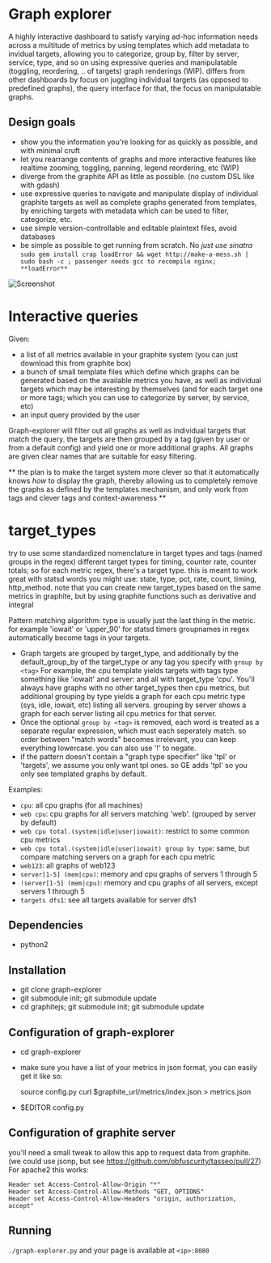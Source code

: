 # Graph explorer

A highly interactive dashboard to satisfy varying ad-hoc information needs across a multitude of metrics by using templates which add metadata to invidual targets, allowing you to categorize, group by, filter by server, service, type, and so on using expressive queries and manipulatable (toggling, reordering, .. of targets) graph renderings (WIP).
differs from other dashboards by focus on juggling individual targets (as opposed to predefined graphs), the query interface for that, the focus on manipulatable graphs.

## Design goals

* show you the information you're looking for as quickly as possible, and with minimal cruft
* let you rearrange contents of graphs and more interactive features like realtime zooming, toggling, panning, legend reordering, etc (WIP)
* diverge from the graphite API as little as possible. (no custom DSL like with gdash)
* use expressive queries to navigate and manipulate display of individual graphite targets as well as complete graphs generated from templates, by enriching targets with metadata which can be used to filter, categorize, etc.
* use simple version-controllable and editable plaintext files, avoid databases
* be simple as possible to get running from scratch.  No *just use sinatra* `sudo gem install crap loadError && wget http://make-a-mess.sh | sudo bash -c ; passenger needs gcc to recompile nginx; **loadError**`

![Screenshot](https://raw.github.com/Dieterbe/graph-explorer/master/screenshot.png)

# Interactive queries

Given:

* a list of all metrics available in your graphite system (you can just download this from graphite box)
* a bunch of small template files which define which graphs can be generated based on the available metrics you have, as well as individual targets which may be interesting by themselves (and for each target one or more tags; which you can use to categorize by server, by service, etc)
* an input query provided by the user

Graph-explorer will filter out all graphs as well as individual targets that match the query.  the targets are then grouped by a tag (given by user or from a default config) and yield one or more additional graphs.  All graphs are given clear names that are suitable for easy filtering.

** the plan is to make the target system more clever so that it automatically knows *how* to display the graph, thereby allowing us to completely remove the graphs as defined by the templates mechanism, and only work from tags and clever tags and context-awareness **


# target_types

try to use some standardized nomenclature in target types and tags (named groups in the regex)
different target types for timing, counter rate, counter totals;
so for each metric regex, there's a target type. this is meant to work great with statsd
words you might use: state, type, pct, rate, count, timing, http_method.
note that you can create new target_types based on the same metrics in graphite, but by using
graphite functions such as derivative and integral


Pattern matching algorithm:
type  is usually just the last thing in the metric. for example 'iowait' or 'upper_90' for statsd timers
groupnames in regex automatically become tags in your targets.

* Graph targets are grouped by target_type, and additionally by the default_group_by of the target_type or any tag you specify with `group by <tag>`
  For example, the cpu template yields targets with tags type something like 'iowait' and server:<servername> and all with target_type 'cpu'.  You'll always have graphs with no other target_types then cpu metrics, but additional
  grouping by type yields a graph for each cpu metric type (sys, idle, iowait, etc) listing all servers. grouping by server shows a graph for each server listing all cpu metrics for that server.
* Once the optional `group by <tag>` is removed, each word is treated as a separate regular expression, which must each seperately match.  so order between "match words" becomes irrelevant,
  you can keep everything lowercase. you can also use '!' to negate.
* if the pattern doesn't contain a "graph type specifier" like 'tpl' or 'targets',
  we assume you only want tpl ones. so GE adds 'tpl' so you only see templated graphs by default.

Examples:

* `cpu`: all cpu graphs (for all machines)
* `web cpu`: cpu graphs for all servers matching 'web'. (grouped by server by default)
* `web cpu total.(system|idle|user|iowait)`: restrict to some common cpu metrics
* `web cpu total.(system|idle|user|iowait) group by type`: same, but compare matching servers on a graph for each cpu metric
* `web123`: all graphs of web123
* `server[1-5] (mem|cpu)`: memory and cpu graphs of servers 1 through 5
* `!server[1-5] (mem|cpu)`: memory and cpu graphs of all servers, except servers 1 through 5
* `targets dfs1`: see all targets available for server dfs1

## Dependencies

* python2

## Installation

* git clone graph-explorer
* git submodule init; git submodule update
* cd graphitejs; git submodule init; git submodule update

## Configuration of graph-explorer

* cd graph-explorer
* make sure you have a list of your metrics in json format, you can easily get it like so:

    source config.py
    curl $graphite_url/metrics/index.json > metrics.json

* $EDITOR config.py

## Configuration of graphite server

you'll need a small tweak to allow this app to request data from graphite. (we could use jsonp, but see https://github.com/obfuscurity/tasseo/pull/27)
For apache2 this works:

    Header set Access-Control-Allow-Origin "*"
    Header set Access-Control-Allow-Methods "GET, OPTIONS"
    Header set Access-Control-Allow-Headers "origin, authorization, accept"

## Running

`./graph-explorer.py` and your page is available at `<ip>:8080`


